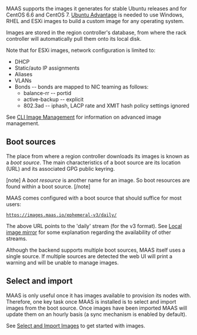 <!--
Todo:
- bug tracking: https://github.com/canonical-webteam/documentation-builder/issues/83
-->
MAAS supports the images it generates for stable Ubuntu releases and for CentOS 6.6 and CentOS 7. [Ubuntu Advantage](https://www.ubuntu.com/support) is needed to use Windows, RHEL and ESXi images to build a custom image for any operating system.

Images are stored in the region controller's database, from where the rack controller will automatically pull them onto its local disk.

Note that for ESXi images, network configuration is limited to:

-   DHCP
-   Static/auto IP assignments
-   Aliases
-   VLANs
-   Bonds -- bonds are mapped to NIC teaming as follows:
    -   balance-rr -- portid
    -   active-backup -- explicit
    -   802.3ad -- iphash, LACP rate and XMIT hash policy settings ignored

See [CLI Image Management](manage-cli-images.md) for information on advanced image management.

## Boot sources

The place from where a region controller downloads its images is known as a *boot source*. The main characteristics of a boot source are its location (URL) and its associated GPG public keyring.

[note] A *boot resource* is another name for an image. So boot resources are found within a boot source. [/note]

MAAS comes configured with a boot source that should suffice for most users:

[`https://images.maas.io/ephemeral-v3/daily/`](https://images.maas.io/ephemeral-v3/daily/)

The above URL points to the 'daily' stream (for the v3 format). See [Local image mirror](installconfig-images-mirror.md) for some explanation regarding the availability of other streams.

Although the backend supports multiple boot sources, MAAS itself uses a single source. If multiple sources are detected the web UI will print a warning and will be unable to manage images.

## Select and import

MAAS is only useful once it has images available to provision its nodes with. Therefore, one key task once MAAS is installed is to select and import images from the boot source. Once images have been imported MAAS will update them on an hourly basis (a sync mechanism is enabled by default).

See [Select and Import Images](installconfig-images-import.md) to get started with images.

<!-- LINKS -->

